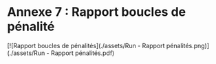 # Annexe 7 : Rapport boucles de pénalité

[![Rapport boucles de pénalités](./assets/Run - Rapport pénalités.png)](./assets/Run - Rapport pénalités.pdf)
